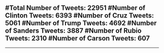 #Total Number of Tweets: 22951 
#Number of Clinton Tweets: 6393
#Number of Cruz Tweets: 5061
#Number of Trump Tweets: 4692
#Number of Sanders Tweets: 3887
#Number of Rubio Tweets: 2310
#Number of Carson Tweets: 607
---
---
